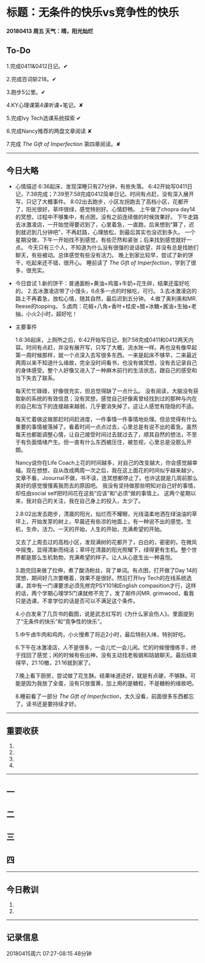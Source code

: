 # 标题：无条件的快乐vs竞争性的快乐

#### 20180413   周五   天气：晴，阳光灿烂

## To-Do

1.完成0411&0412日记。✔

2.完成百词斩218。✔

3.跑步5公里。✔

4.KY心理课第4课听课+笔记。✘

5.完成Ivy Tech选课系统探索  ✔

6.完成Nancy推荐的两盘文章阅读 ✘

7.完成 *The Gift of Imperfection* 第四章阅读。✘


***
## 今日大略

* 心情描述
6:36起床，发现深睡只有27分钟，有些失落。
6:42开始写0411日记，7:38完成；7:39至7:58完成0412简单日记。时间有点赶，没有深入展开写，只记了大概事件。
8:02出去跑步，小区左拐跑去了高档小区，花都开了，阳光很好，草坪很绿，感觉特别好。心情舒畅。
上午做了chopra day14的冥想，过程中不够集中，有点困，没有之前连续做的时候效果好。
下午走路去冰激凌店，一开始觉得要迟到了，心里着急，一直跑，后来想到“算了，迟到就迟到几分钟吧”，不再赶路，心理放松，到最后其实也没迟到多久。
一个星期没做，下午一开始找不到感觉，有些茫然和紧张；后来找到感觉就好一点。
今天只有三个人，不知道为什么没有很强的说话欲望，并没有总是找她们聊天，有些被动。总体感觉有些没有活力。
晚上到家比较早，尝试了新的饼干，吃起来还不错，很开心。
睡前读了 *The Gift of Imperfection*，学到了很多，很充实。

* 今日尝试
1.新的饼干：普通面粉+黄油+鸡蛋+牛奶+花生碎，结果还蛮好吃的。
2.去冰激凌店带了小馒头，6点多一点的时候吃，可行。
3.去冰激凌店的路上不再着急，放松心情，随其自然，最后迟到五分钟。
4.做了奥利奥和MR. Reese的topping。
5.卤肉：花椒+八角+香叶+桂皮+醋+冰糖+酱油+生抽+老抽，小火2小时，超好吃！
* 主要事件

  1.6:36起床，上厕所之后，6:42开始写日记，到7:58完成0411和0412两天内容。时间有点赶，并没有展开写，只写了大概，流水账一样。再也没有像早起第一周时候那样，就一个点深入去写很多东西。一来是起床不够早，二来最近两周以来不知道什么缘故，完全没时间看书，也没有做冥想，没有去记录自己的身体感受。整个人好像又进入了一种麻木前行的生活状态，跟自己的感受和当下失去了联系。

  每天忙忙碌碌，好像很充实，但总觉得缺了一点什么。
  没有阅读，大脑没有获取新的系统的有效信息；没有冥想，感觉自己好像离曾经找到过的那种与内在的自己和当下的连接越来越弱，几乎要消失掉了。这让人感觉有隐隐的不适。

  每天忙着做这做那赶时间赶进度，一件事情一件事情地处理。但总觉得有什么重要的事情被落掉了。看着时间一点点过去，心里总是有说不出的着急。虽然每天也都能调整心情，让自己接受时间过去就过去了，顺其自然的想法，不至于有负面情绪产生。但一直有什么东西被压住，被忽视，心里总是没那么开朗。

  Nancy说你在Life Coach上花的时间越多，对自己的改变越大，你会感觉越幸福。现在想想，自从改成两周一次之后，我在这上面花的时间似乎越来越少，文章不看，Joournal不做，书不读，连冥想都停止了。也许这就是几周前那么美好的感觉慢慢离我而去的原因吧。
  我没有坚持做那些明知对自己好的事情，却任由social self把时间花在这些“应该”和“必须”做的事情上。
  这两个星期以来，我对自己的关注，我在自己身上的投入，太少了。

  2.8:02出发去跑步，清晨的阳光，灿烂而不耀眼，光线温柔地洒在绿油油的草坪上，开始发芽的树上，早晨还有些凉的地面上，有一种说不出的感觉。生机，生命，活力。一天的开始，人生的开始，充满希望的开始。

  又去了上周去过的高档小区，发现满树的花都开了，白白的，密密的，在微风中摇曳，显得清新而纯洁；草坪在清晨的阳光照耀下，绿得更有生机。整个世界都是那么生机勃勃，充满希望的样子。让人从心底生出一种喜悦。

  3.跑完回来做了拉伸，煮了酸汤粉丝，背了单词。有点困，打开做了Day 14的冥想，期间好几次要睡着，效果不是很好。然后打开Ivy Tech的在线系统选课，其中有一门课要求必须先修完PSY101和English compasition才行，这样的话，两个学期心理学5门课就修不完了，发了邮件问MR. grimwood，看我只是选课，不拿学位的话是否可以不满足这个条件。

  4.小白发来了几页书的截图，说是武志红写的《为什么家会伤人》。里面提到了“无条件的快乐”和“竞争性的快乐”。

  5.中午卤牛肉和鸡肉，小火慢煮了将近2小时，最后特别入味，特别好吃。

  6.下午在冰激凌店，人不是很多，一会儿忙一会儿闲。忙的时候慢慢练手，终于找回了感觉；闲的时候有些出神，没有主动找老板娘和姑娘聊天。最后结束得早，21:10撤，21:16就到家了。

  7.晚上看下厨房，尝试做了花生酥。结果味道还好，就是有点硬，不够酥。可能是因为我放了全蛋，没有只放蛋黄，加上用的是糖粒，不是糖粉的缘故吧。

  8.睡前看了一部分 *The Gift of Imperfection*，太久没看，前面很多东西都忘了。读书还是要持续才好。

***
## 重要收获

1.

2.

3.

4.
***
## 一

## 二

## 三

## 四
***
## 今日教训

1.

2.

***
## 记录信息

20180415周六  07:27-08:15    48分钟
